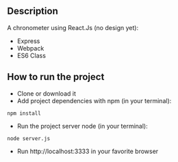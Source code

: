 ## Description 

A chronometer using React.Js (no design yet):
- Express
- Webpack
- ES6 Class

## How to run the project

- Clone or download it
- Add project dependencies with npm (in your terminal): 
```
npm install
```
- Run the project server node (in your terminal): 
```
node server.js
```
- Run http://localhost:3333 in your favorite browser



